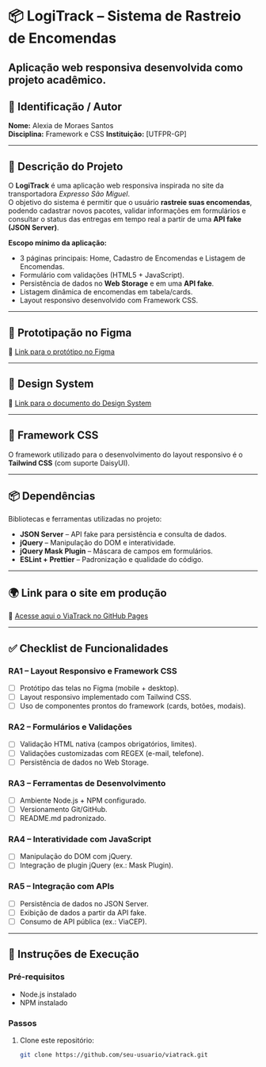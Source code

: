 # 📦 LogiTrack – Sistema de Rastreio de Encomendas  
Aplicação web responsiva desenvolvida como projeto acadêmico.
---

## 👤 Identificação / Autor  
**Nome:** Alexia de Moraes Santos  
**Disciplina:** Framework e CSS 
**Instituição:** [UTFPR-GP]  

---

## 📖 Descrição do Projeto  
O **LogiTrack** é uma aplicação web responsiva inspirada no site da transportadora *Expresso São Miguel*.  
O objetivo do sistema é permitir que o usuário **rastreie suas encomendas**, podendo cadastrar novos pacotes, validar informações em formulários e consultar o status das entregas em tempo real a partir de uma **API fake (JSON Server)**.  

**Escopo mínimo da aplicação:**  
- 3 páginas principais: Home, Cadastro de Encomendas e Listagem de Encomendas.  
- Formulário com validações (HTML5 + JavaScript).  
- Persistência de dados no **Web Storage** e em uma **API fake**.  
- Listagem dinâmica de encomendas em tabela/cards.  
- Layout responsivo desenvolvido com Framework CSS.  

---

## 🎨 Prototipação no Figma  
🔗 [Link para o protótipo no Figma](#)  

---

## 🎨 Design System  
🔗 [Link para o documento do Design System](#)  

---

## 🎨 Framework CSS  
O framework utilizado para o desenvolvimento do layout responsivo é o **Tailwind CSS** (com suporte DaisyUI).  

---

## 📦 Dependências  
Bibliotecas e ferramentas utilizadas no projeto:  
- **JSON Server** – API fake para persistência e consulta de dados.  
- **jQuery** – Manipulação do DOM e interatividade.  
- **jQuery Mask Plugin** – Máscara de campos em formulários.  
- **ESLint + Prettier** – Padronização e qualidade do código.  

---

## 🌍 Link para o site em produção  
🔗 [Acesse aqui o ViaTrack no GitHub Pages](#)  

---

## ✅ Checklist de Funcionalidades  

### RA1 – Layout Responsivo e Framework CSS  
- [ ] Protótipo das telas no Figma (mobile + desktop).  
- [ ] Layout responsivo implementado com Tailwind CSS.  
- [ ] Uso de componentes prontos do framework (cards, botões, modais).  

### RA2 – Formulários e Validações  
- [ ] Validação HTML nativa (campos obrigatórios, limites).  
- [ ] Validações customizadas com REGEX (e-mail, telefone).  
- [ ] Persistência de dados no Web Storage.  

### RA3 – Ferramentas de Desenvolvimento  
- [ ] Ambiente Node.js + NPM configurado.  
- [ ] Versionamento Git/GitHub.  
- [ ] README.md padronizado.  

### RA4 – Interatividade com JavaScript  
- [ ] Manipulação do DOM com jQuery.  
- [ ] Integração de plugin jQuery (ex.: Mask Plugin).  

### RA5 – Integração com APIs  
- [ ] Persistência de dados no JSON Server.  
- [ ] Exibição de dados a partir da API fake.  
- [ ] Consumo de API pública (ex.: ViaCEP).  

---

## 🚀 Instruções de Execução  

### Pré-requisitos  
- Node.js instalado  
- NPM instalado  

### Passos  
1. Clone este repositório:  
   ```bash
   git clone https://github.com/seu-usuario/viatrack.git

